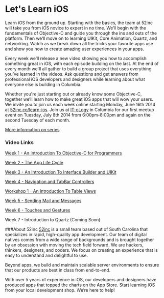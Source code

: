 Let's Learn iOS
=========

Learn iOS from the ground up. Starting with the basics, the team at 52inc will take you from iOS novice to expert in no time. We'll begin with the fundamentals of Objective-C and guide you through the ins and outs of the platform. Then we’ll move on to learning UIKit, Core Animation, Quartz, and networking. Watch as we break down all the tricks your favorite apps use and show you how to create amazing user experiences in your apps.

Every week we’ll release a new video showing you how to accomplish something great in iOS, with each episode building on the last. At the end of every month we'll all gather to build a group project that uses everything you’ve learned in the videos. Ask questions and get answers from professional iOS developers and designers while learning about what everyone else is building in Columbia.

Whether you're just starting out or already know some Objective-C, together we’ll learn how to make great iOS apps that will wow your users. We invite you to join us each week online starting Monday, June 16th 2014 at [52inc.co/learn-ios](http://52inc.co/learn-ios). Join us at [IT-oLogy](http://it-ology.org) in Columbia for our first meetup event on Tuesday, July 8th 2014 from 6:00pm-8:00pm and again on the second Tuesday of each month.

[More information on series](http://52inc.co/learn-ios)

### Video Links
[Week 1 - An Introduction To Objective-C for Programmers](http://www.52inc.co/ios-videos/2014/6/17/week-1-an-into-to-objective-c)

[Week 2 - The App Life Cycle](http://www.52inc.co/ios-videos/2014/6/22/week-2-the-app-life-cycle)

[Week 3 - An Introduction To Interface Builder and UIKit](http://www.52inc.co/ios-videos/2014/7/2/week-3-an-introduction-to-interface-builder-and-uikit)

[Week 4 - Navigation and TabBar Controllers](http://chris-thibault.squarespace.com/ios-videos/2014/7/25/week-4-navigation-and-tabbar-controllers)

[Workshop 1 - An Introduction To Table Views](http://52inc.co/ios-videos/2014/7/8/workshop-1)

[Week 5 - Sending Mail and Messages](http://chris-thibault.squarespace.com/ios-videos/2014/7/25/week-5-sending-mail-and-messages)

[Week 6 - Touches and Gestures](http://www.52inc.co/ios-videos/2014/7/30/week-6-touches-and-gestures)

Week 7 - Introduction to Quartz (Coming Soon)


###About 52inc
[52inc](http://52inc.co) is a small team based out of South Carolina that specializes in rapid, high-quality app development. Our team of digital natives comes from a wide range of backgrounds and is brought together by an obsession with moving the tech field forward. We are hackers, thinkers, designers, and coders. We focus on creating an experience that is easy to understand and delightful to use.

Beyond apps, we build and maintain scalable server environments to ensure that our products are best in class from end-to-end. 

With over 5 years of experience in iOS, our developers and designers have produced apps that topped the charts on the App Store. Start learning iOS from your local development shop. We’re here to help!
